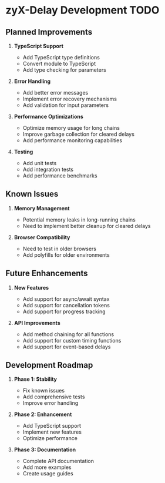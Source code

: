 # zyX-Delay Development TODO

## Planned Improvements

1. **TypeScript Support**
   - Add TypeScript type definitions
   - Convert module to TypeScript
   - Add type checking for parameters

2. **Error Handling**
   - Add better error messages
   - Implement error recovery mechanisms
   - Add validation for input parameters

3. **Performance Optimizations**
   - Optimize memory usage for long chains
   - Improve garbage collection for cleared delays
   - Add performance monitoring capabilities

4. **Testing**
   - Add unit tests
   - Add integration tests
   - Add performance benchmarks

## Known Issues

1. **Memory Management**
   - Potential memory leaks in long-running chains
   - Need to implement better cleanup for cleared delays

2. **Browser Compatibility**
   - Need to test in older browsers
   - Add polyfills for older environments

## Future Enhancements

1. **New Features**
   - Add support for async/await syntax
   - Add support for cancellation tokens
   - Add support for progress tracking

2. **API Improvements**
   - Add method chaining for all functions
   - Add support for custom timing functions
   - Add support for event-based delays

## Development Roadmap

1. **Phase 1: Stability**
   - Fix known issues
   - Add comprehensive tests
   - Improve error handling

2. **Phase 2: Enhancement**
   - Add TypeScript support
   - Implement new features
   - Optimize performance

3. **Phase 3: Documentation**
   - Complete API documentation
   - Add more examples
   - Create usage guides 